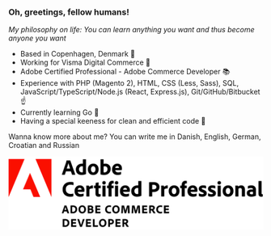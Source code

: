 ### Oh, greetings, fellow humans!

_My philosophy on life: You can learn anything you want and thus become anyone you want_

- Based in Copenhagen, Denmark :round_pushpin:
- Working for Visma Digital Commerce :briefcase:
- Adobe Certified Professional - Adobe Commerce Developer :books:
- Experience with PHP (Magento 2), HTML, CSS (Less, Sass), SQL, JavaScript/TypeScript/Node.js (React, Express.js), Git/GitHub/Bitbucket :point_up:
- Currently learning Go :eyes:
- Having a special keeness for clean and efficient code :pinched_fingers:

Wanna know more about me? You can write me in Danish, English, German, Croatian and Russian

![Adobe Certified Professional - Adobe Commerce Developer](./Adobe_Certified_Professional_Adobe_Commerce_Developer_badge.png)
